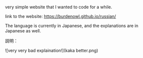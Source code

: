 very simple website that I wanted to code for a while.

link to the website: https://burdenowl.github.io/russian/

The language is currently in Japanese, and the explanations are in Japanese as well. 

説明：

![very very bad explaination!](kaka better.png)
